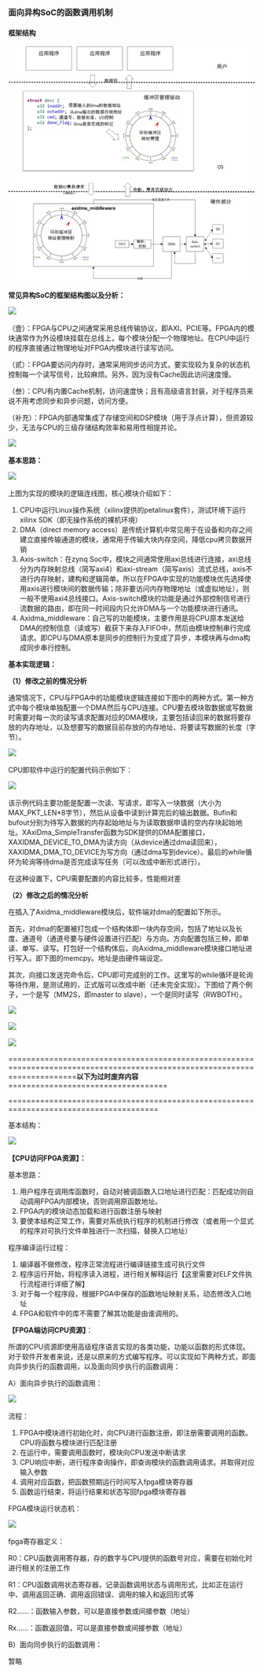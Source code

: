 ### 									面向异构SoC的函数调用机制


#### 框架结构

![](./imgs/framework.jpg)




__常见异构SoC的框架结构图以及分析：__

![](./imgs/SoC_structure.png)

（壹）：FPGA与CPU之间通常采用总线传输协议，即AXI、PCIE等。FPGA内的模块通常作为外设模块挂载在总线上，每个模块分配一个物理地址。在CPU中运行的程序直接通过物理地址对FPGA内模块进行读写访问。

（贰）：FPGA要访问内存时，通常采用同步访问方式，要实现较为复杂的状态机控制每一个读写信号，比较麻烦。另外，因为没有Cache因此访问速度慢。

（叁）：CPU有内置Cache机制，访问速度快；且有高级语言封装，对于程序员来说不用考虑同步和异步问题，访问方便。

（补充）：FPGA内部通常集成了存储空间和DSP模块（用于浮点计算），但资源较少，无法与CPU的三级存储结构效率和易用性相提并论。

![](./imgs/FPGA.png)

__基本思路：__

![](./imgs/diagram.png)

上图为实现的模块的逻辑连线图，核心模块介绍如下：

1. CPU中运行Linux操作系统（xilinx提供的petalinux套件），测试环境下运行xilinx SDK（即无操作系统的裸机环境）
2. DMA（direct memory access）是传统计算机中常见用于在设备和内存之间建立直接传输通道的模块，通常用于传输大块内存空间，降低cpu拷贝数据开销
3. Axis\-switch：在zynq Soc中，模块之间通常使用axi总线进行连接，axi总线分为内存映射总线（简写axi4）和axi\-stream（简写axis）流式总线，axis不进行内存映射，建构和逻辑简单。所以在FPGA中实现的功能模块优先选择使用axis进行模块间的数据传输；除非要访问内存物理地址（或虚拟地址），则一般不使用axi4总线接口。Axis\-switch模块的功能是通过外部控制信号进行流数据的路由，即在同一时间段内只允许DMA与一个功能模块进行通讯。
4. Axidma\_middleware：自己写的功能模块，主要作用是将CPU原本发送给DMA的控制信息（读或写）截获下来存入FIFO中，然后由模块控制串行完成请求。即CPU与DMA原本是同步的控制行为变成了异步，本模块再与dma构成同步串行控制。

__基本实现逻辑：__

__（1）修改之前的情况分析__

通常情况下，CPU与FPGA中的功能模块逻辑连接如下图中的两种方式。第一种方式中每个模块单独配置一个DMA然后与CPU连接。CPU要去模块取数据或写数据时需要对每一次的读写请求配置对应的DMA模块，主要包括读回来的数据将要存放的内存地址，以及想要写的数据目前存放的内存地址、将要读写数据的长度（字节）。

![](./imgs/CPU_config.png)

CPU即软件中运行的配置代码示例如下：

![](./imgs/code01.png)

该示例代码主要功能是配置一次读、写请求，即写入一块数据（大小为MAX\_PKT\_LEN\*8字节），然后从设备中读到计算完后的输出数据。Bufin和bufout分别为待写入数据的内存起始地址与为读取数据申请的空内存块起始地址。XAxiDma\_SimpleTransfer函数为SDK提供的DMA配置接口，XAXIDMA\_DEVICE\_TO\_DMA为读方向（从device通过dma读回来），XAXIDMA\_DMA\_TO\_DEVICE为写方向（通过dma写到device）。最后的while循环为轮询等待dma是否完成读写任务（可以改成中断形式进行）。

在这种设置下，CPU需要配置的内容比较多，性能相对差

__（2）修改之后的情况分析__

在插入了Axidma\_middleware模块后，软件端对dma的配置如下所示。

首先，对dma的配置被打包成一个结构体即一块内存空间，包括了地址以及长度、通道号（通道号要与硬件设置进行匹配）与方向。方向配置包括三种，即单读、单写、读写。打包好一个结构体后，向Axidma\_middleware模块接口地址进行写入。即下图的memcpy。地址是由硬件端设定。

其次，向接口发送完命令后，CPU即可完成别的工作。这里写的while循环是轮询等待作用，是测试用的，正式版可以改成中断（还未完全实现）。下图给了两个例子，一个是写（MM2S，即master to slave），一个是同时读写（RWBOTH）。

![](./imgs/code02.png)



![](./imgs/code03.png)

![](./imgs/code04.png)







===========================================================================================================================__以下为过时废弃内容__===================================

=======================================================================================

基本结构：

![](./imgs/CPU_access_FPGA.png)

__【CPU访问FPGA资源】：__

基本思路：

1. 用户程序在调用库函数时，自动对被调函数入口地址进行匹配：匹配成功则自动调用FPGA内部模块，否则调用原函数地址。
2. FPGA内的模块动态加载和进行函数注册与映射
3. 要使本结构正常工作，需要对系统执行程序的机制进行修改（或者用一个显式的程序对可执行文件单独进行一次扫描，替换入口地址）

程序编译运行过程：

1. 编译器不做修改，程序正常流程进行编译链接生成可执行文件
2. 程序运行开始，将程序读入进程，进行相关解释运行【这里需要对ELF文件执行流程进行详细了解】
3. 对于每一个程序段，根据FPGA中保存的函数地址映射关系，动态修改入口地址
4. FPGA和软件中的库不需要了解其功能是由谁调用的。

__【FPGA端访问CPU资源】__：

所谓的CPU资源即使用高级程序语言实现的各类功能，功能以函数的形式体现。对于软件开发者来说，还是以原来的方式编写程序。可以实现如下两种方式，即面向异步执行的函数调用，以及面向同步执行的函数调用：

A）面向异步执行的函数调用：

![](./imgs/flow_picture01.png)

流程：

1. FPGA中模块进行初始化时，向CPU进行函数注册，即注册需要调用的函数。CPU将函数与模块进行匹配注册
2. 在运行中，需要调用函数时，模块向CPU发送中断请求
3. CPU响应中断，进行程序查询操作，即查询模块的函数调用请求。并取得对应输入参数
4. 调用对应函数，把函数预期运行时间写入fpga模块寄存器
5. 函数运行结束，将运行结果和状态写回fpga模块寄存器

FPGA模块运行状态机：

![](./imgs/FPGA_state_machine.png)

fpga寄存器定义：

R0：CPU函数调用寄存器，存的数字与CPU提供的函数号对应，需要在初始化时进行相关的注册工作

R1：CPU函数调用状态寄存器，记录函数调用状态与调用形式，比如正在运行中、调用返回正确、调用返回错误、调用的输入和返回形式等

R2……：函数输入参数，可以是直接参数或间接参数（地址）

Rx……：函数返回值，可以是直接参数或间接参数（地址）

B）面向同步执行的函数调用：

暂略

